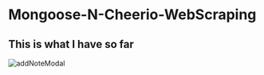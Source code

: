 # Mongoose-N-Cheerio-WebScraping

## This is what I have so far
![addNoteModal](https://user-images.githubusercontent.com/44692872/56933570-0909c600-6aae-11e9-8096-f3de742ebfbc.png)